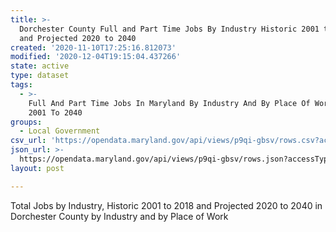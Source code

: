 ```yaml
---
title: >-
  Dorchester County Full and Part Time Jobs By Industry Historic 2001 to 2018
  and Projected 2020 to 2040
created: '2020-11-10T17:25:16.812073'
modified: '2020-12-04T19:15:04.437266'
state: active
type: dataset
tags:
  - >-
    Full And Part Time Jobs In Maryland By Industry And By Place Of Work From
    2001 To 2040
groups:
  - Local Government
csv_url: 'https://opendata.maryland.gov/api/views/p9qi-gbsv/rows.csv?accessType=DOWNLOAD'
json_url: >-
  https://opendata.maryland.gov/api/views/p9qi-gbsv/rows.json?accessType=DOWNLOAD
layout: post

---
```

Total Jobs by Industry, Historic 2001 to 2018 and Projected 2020 to 2040 in Dorchester County by Industry and by Place of Work
